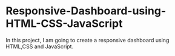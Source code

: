 # Responsive-Dashboard-using-HTML-CSS-JavaScript
In this project, I am going to create a responsive dashboard using HTML,CSS and JavaScript.
